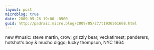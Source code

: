 ```yaml
---
layout: post
microblog: true
date: 2009-05-26 19:00 -0500
guid: http://padraic.micro.blog/2009/05/27/t1936561668.html
---
```

new #music: steve martin, crow; grizzly bear, veckatimest; panderers, hotshot's boy &amp; mucho diggo; lucky thompson, NYC 1964
